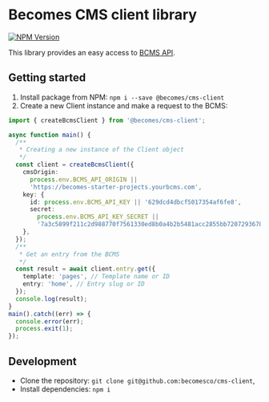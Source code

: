 # Becomes CMS client library

[![NPM Version][npm-image]][npm-url]

[npm-image]: https://img.shields.io/npm/v/@becomes/cms-client.svg
[npm-url]: https://npmjs.org/package/@becomes/cms-client

This library provides an easy access to [BCMS API](https://github.com/becomesco/cms).

## Getting started

1. Install package from NPM: `npm i --save @becomes/cms-client`
2. Create a new Client instance and make a request to the BCMS:

```ts
import { createBcmsClient } from '@becomes/cms-client';

async function main() {
  /**
   * Creating a new instance of the Client object
   */
  const client = createBcmsClient({
    cmsOrigin:
      process.env.BCMS_API_ORIGIN ||
      'https://becomes-starter-projects.yourbcms.com',
    key: {
      id: process.env.BCMS_API_KEY || '629dcd4dbcf5017354af6fe8',
      secret:
        process.env.BCMS_API_KEY_SECRET ||
        '7a3c5899f211c2d988770f7561330ed8b0a4b2b5481acc2855bb720729367896',
    },
  });
  /**
   * Get an entry from the BCMS
   */
  const result = await client.entry.get({
    template: 'pages', // Template name or ID
    entry: 'home', // Entry slug or ID
  }); 
  console.log(result);
}
main().catch((err) => {
  console.error(err);
  process.exit(1);
});
```

## Development

- Clone the repository: `git clone git@github.com:becomesco/cms-client`,
- Install dependencies: `npm i`
